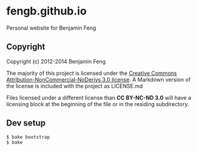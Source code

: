 fengb.github.io
=====
Personal website for Benjamin Feng

Copyright
-----
Copyright (c) 2012-2014 Benjamin Feng

The majority of this project is licensed under the
[Creative Commons Attribution-NonCommercial-NoDerivs 3.0 license](http://creativecommons.org/licenses/by-nc-nd/3.0/).
A Markdown version of the license is included with the project as LICENSE.md

Files licensed under a different license than **CC BY-NC-ND 3.0** will have a
licensing block at the beginning of the file or in the residing subdirectory.

Dev setup
-----
```console
$ bake bootstrap
$ bake
```
